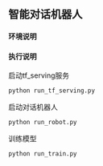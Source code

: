## 智能对话机器人
#### 环境说明

#### 执行说明
 启动tf_serving服务
```bash
python run_tf_serving.py
```
 启动对话机器人
```bash
python run_robot.py
```
 训练模型
 ```
python run_train.py
 ```